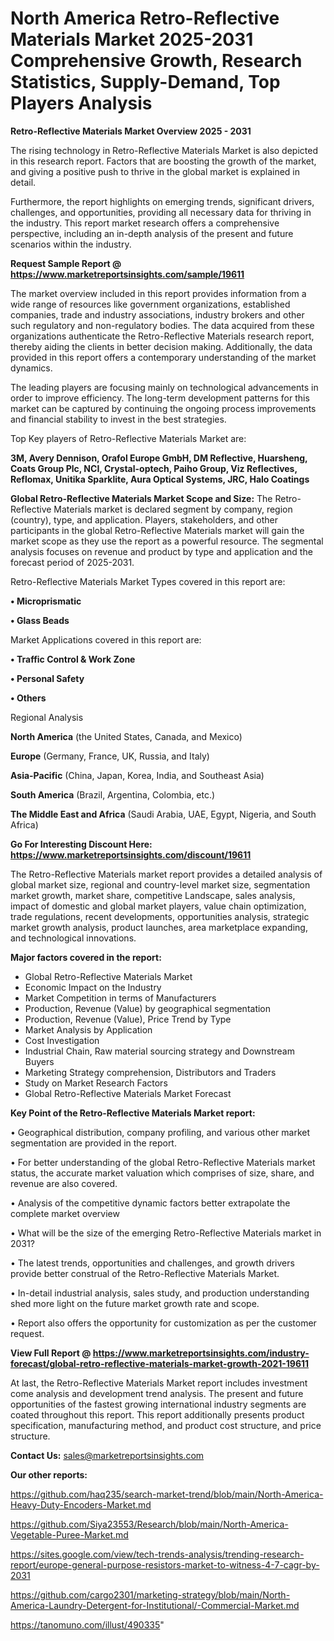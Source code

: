 # North America Retro-Reflective Materials Market 2025-2031 Comprehensive Growth, Research Statistics, Supply-Demand,  Top Players Analysis

<Strong> Retro-Reflective Materials Market Overview 2025 - 2031</strong>

The rising technology in Retro-Reflective Materials Market is also depicted in this research report. Factors that are boosting the growth of the market, and giving a positive push to thrive in the global market is explained in detail.

Furthermore, the report highlights on emerging trends, significant drivers, challenges, and opportunities, providing all necessary data for thriving in the industry. This report market research offers a comprehensive perspective, including an in-depth analysis of the present and future scenarios within the industry.

<strong>Request Sample Report @ <a href=https://www.marketreportsinsights.com/sample/19611>https://www.marketreportsinsights.com/sample/19611</a></strong>

The market overview included in this report provides information from a wide range of resources like government organizations, established companies, trade and industry associations, industry brokers and other such regulatory and non-regulatory bodies. The data acquired from these organizations authenticate the Retro-Reflective Materials research report, thereby aiding the clients in better decision making. Additionally, the data provided in this report offers a contemporary understanding of the market dynamics.

The leading players are focusing mainly on technological advancements in order to improve efficiency. The long-term development patterns for this market can be captured by continuing the ongoing process improvements and financial stability to invest in the best strategies.

Top Key players of Retro-Reflective Materials Market are:

<strong>3M, Avery Dennison, Orafol Europe GmbH, DM Reflective, Huarsheng, Coats Group Plc, NCI, Crystal-optech, Paiho Group, Viz Reflectives, Reflomax, Unitika Sparklite, Aura Optical Systems, JRC, Halo Coatings</strong>

<strong><b>Global Retro-Reflective Materials Market Scope and Size:</b></strong>
The Retro-Reflective Materials market is declared segment by company, region (country), type, and application. Players, stakeholders, and other participants in the global Retro-Reflective Materials market will gain the market scope as they use the report as a powerful resource. The segmental analysis focuses on revenue and product by type and application and the forecast period of 2025-2031.

Retro-Reflective Materials Market Types covered in this report are:

<strong>• Microprismatic

• Glass Beads</strong>

Market Applications covered in this report are:

<strong>• Traffic Control & Work Zone

• Personal Safety

• Others</strong> 

Regional Analysis

<strong>North America</strong> (the United States, Canada, and Mexico)

<strong>Europe</strong> (Germany, France, UK, Russia, and Italy)

<strong>Asia-Pacific</strong> (China, Japan, Korea, India, and Southeast Asia)

<strong>South America</strong> (Brazil, Argentina, Colombia, etc.)

<strong>The Middle East and Africa</strong> (Saudi Arabia, UAE, Egypt, Nigeria, and South Africa)

<strong>Go For Interesting Discount Here: <a href=https://www.marketreportsinsights.com/discount/19611>https://www.marketreportsinsights.com/discount/19611</a></strong>

The Retro-Reflective Materials market report provides a detailed analysis of global market size, regional and country-level market size, segmentation market growth, market share, competitive Landscape, sales analysis, impact of domestic and global market players, value chain optimization, trade regulations, recent developments, opportunities analysis, strategic market growth analysis, product launches, area marketplace expanding, and technological innovations.

<strong><b>Major factors covered in the report:</b></strong>
<ul>
  <li>Global Retro-Reflective Materials Market </li>
  <li>Economic Impact on the Industry</li>
  <li>Market Competition in terms of Manufacturers</li>
  <li>Production, Revenue (Value) by geographical segmentation</li>
  <li>Production, Revenue (Value), Price Trend by Type</li>
  <li>Market Analysis by Application</li>
  <li>Cost Investigation</li>
  <li>Industrial Chain, Raw material sourcing strategy and Downstream Buyers</li>
  <li>Marketing Strategy comprehension, Distributors and Traders</li>
  <li>Study on Market Research Factors</li>
  <li>Global Retro-Reflective Materials Market Forecast</li>
</ul>

<strong><b>Key Point of the Retro-Reflective Materials Market report:</b></strong>

• Geographical distribution, company profiling, and various other market segmentation are provided in the report.

• For better understanding of the global Retro-Reflective Materials market status, the accurate market valuation which comprises of size, share, and revenue are also covered.

• Analysis of the competitive dynamic factors better extrapolate the complete market overview

• What will be the size of the emerging Retro-Reflective Materials market in 2031?

• The latest trends, opportunities and challenges, and growth drivers provide better construal of the Retro-Reflective Materials Market.

• In-detail industrial analysis, sales study, and production understanding shed more light on the future market growth rate and scope.

• Report also offers the opportunity for customization as per the customer request.

<strong><b>View Full Report @ <a href=https://www.marketreportsinsights.com/industry-forecast/global-retro-reflective-materials-market-growth-2021-19611>https://www.marketreportsinsights.com/industry-forecast/global-retro-reflective-materials-market-growth-2021-19611</a></b></strong>


At last, the Retro-Reflective Materials Market report includes investment come analysis and development trend analysis. The present and future opportunities of the fastest growing international industry segments are coated throughout this report. This report additionally presents product specification, manufacturing method, and product cost structure, and price structure.

<strong>Contact Us:</strong>
sales@marketreportsinsights.com

<strong>Our other reports:</strong>

<a href=https://github.com/haq235/search-market-trend/blob/main/North-America-Heavy-Duty-Encoders-Market.md>https://github.com/haq235/search-market-trend/blob/main/North-America-Heavy-Duty-Encoders-Market.md</a>

<a href=https://github.com/Siya23553/Research/blob/main/North-America-Vegetable-Puree-Market.md>https://github.com/Siya23553/Research/blob/main/North-America-Vegetable-Puree-Market.md</a>

<a href=https://sites.google.com/view/tech-trends-analysis/trending-research-report/europe-general-purpose-resistors-market-to-witness-4-7-cagr-by-2031>https://sites.google.com/view/tech-trends-analysis/trending-research-report/europe-general-purpose-resistors-market-to-witness-4-7-cagr-by-2031</a>

<a href=https://github.com/cargo2301/marketing-strategy/blob/main/North-America-Laundry-Detergent-for-Institutional/-Commercial-Market.md>https://github.com/cargo2301/marketing-strategy/blob/main/North-America-Laundry-Detergent-for-Institutional/-Commercial-Market.md</a>

<a href=https://tanomuno.com/illust/490335>https://tanomuno.com/illust/490335</a>"
